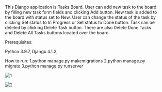 This Django application is Tasks Board. User can add new task to the board by filling new task form fields and clicking Add button. New task is added to the board with status set to New. User can change the status of the task by clicking Set status to In Progress or Set status to Done button. Task can be deleted by clicking Delete Task button. There are also Delete Done Tasks and Delete All Tasks buttons located over the board.

Prerequisites:

Python 3.9.7,
Django 4.1.2,

How to run: 1.python manage.py makemigrations 2.python manage.py migrate 3.python manage.py runserver



![1](https://github.com/ma-github-account/Web-App-Tasks-Board/assets/89083426/a0332eaf-cc9e-4418-95a9-d7b99e9a588a)





![2](https://github.com/ma-github-account/Web-App-Tasks-Board/assets/89083426/826ece4b-cb67-447b-a2b8-7f5e4bad549d)






